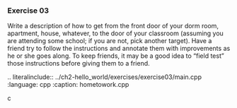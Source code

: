 ### Exercise 03

Write a description of how to get from the front door of your dorm room, apartment, house, whatever, 
to the door of your classroom (assuming you are attending some school; if you are not, pick another target). 
Have a friend try to follow the instructions and annotate them with improvements as he or she goes along. 
To keep friends, it may be a good idea to “field test” those instructions before giving them to a friend.


.. literalinclude:: ../ch2-hello_world/exercises/exercise03/main.cpp
   :language: cpp
   :caption: hometowork.cpp

c
